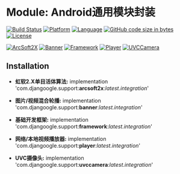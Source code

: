 # Module: Android通用模块封装

[![Build Status](https://img.shields.io/travis/Djangoogle/Module/master.svg?style=flat-square)](https://travis-ci.org/Djangoogle/Module)
[![Platform](https://img.shields.io/badge/platform-android-ff9800.svg?style=flat-square)](https://github.com/Djangoogle/Module/blob/master/LICENSE)
[![Language](https://img.shields.io/badge/language-kotlin-ff5722.svg?style=flat-square)](https://github.com/Djangoogle/Module/blob/master/LICENSE)
[![GitHub code size in bytes](https://img.shields.io/github/languages/code-size/Djangoogle/Module.svg?color=9e9e9e&style=flat-square)](https://github.com/Djangoogle/Module/blob/master/LICENSE)
[![License](https://img.shields.io/github/license/Djangoogle/Module.svg?color=607d8b&style=flat-square)](https://github.com/Djangoogle/Module/blob/master/LICENSE)

[![ArcSoft2X](https://img.shields.io/bintray/v/djangoogle/maven/ArcSoft2X.svg?label=arcsoft2x&style=flat-square)](https://github.com/Djangoogle/Module/tree/master/arcsoft2x)
[![Banner](https://img.shields.io/bintray/v/djangoogle/maven/Banner.svg?label=banner&style=flat-square)](https://github.com/Djangoogle/Module/tree/master/banner)
[![Framework](https://img.shields.io/bintray/v/djangoogle/maven/Framework.svg?label=framework&style=flat-square)](https://github.com/Djangoogle/Module/tree/master/framework)
[![Player](https://img.shields.io/bintray/v/djangoogle/maven/Player.svg?label=player&style=flat-square)](https://github.com/Djangoogle/Module/tree/master/player)
[![UVCCamera](https://img.shields.io/bintray/v/djangoogle/maven/UVCCamera.svg?label=uvccamera&style=flat-square)](https://github.com/Djangoogle/Module/tree/master/uvccamera)

## Installation

* **虹软2.X单目活体算法:** implementation 'com.djangoogle.support:**arcsoft2x**:*latest.integration*'

* **图片/视频混合轮播:** implementation 'com.djangoogle.support:**banner**:*latest.integration*'

* **基础开发框架:** implementation 'com.djangoogle.support:**framework**:*latest.integration*'

* **网络/本地视频播放器:** implementation 'com.djangoogle.support:**player**:*latest.integration*'

* **UVC摄像头:** implementation 'com.djangoogle.support:**uvccamera**:*latest.integration*'
